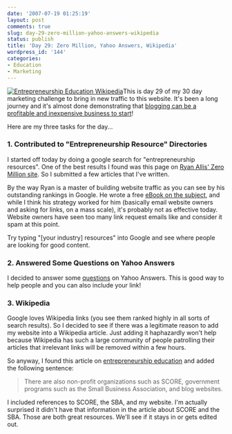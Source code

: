 ```yaml
---
date: '2007-07-19 01:25:19'
layout: post
comments: true
slug: day-29-zero-million-yahoo-answers-wikipedia
status: publish
title: 'Day 29: Zero Million, Yahoo Answers, Wikipedia'
wordpress_id: '144'
categories:
- Education
- Marketing
---
```


[![Entrepreneurship Education Wikipedia](http://s3.amazonaws.com/oldbloguploads/2007/07/eeducation1-150x150.png)](http://s3.amazonaws.com/oldbloguploads/2007/07/eeducation1.png)This is day 29 of my 30 day marketing challenge to bring in new traffic to this website.  It's been a long journey and it's almost done demonstrating that [blogging can be a profitable and inexpensive business to start](http://brianarmstrong.org/posts/website-marketing-three-tasks-per-day-for-a-month/)!

Here are my three tasks for the day...



### 1. Contributed to "Entrepreneurship Resource" Directories



I started off today by doing a google search for "entrepreneurship resources".  One of the best results I found was this page on [Ryan Allis' Zero Million site](http://www.zeromillion.com).  So I submitted a few articles that I've written.

By the way Ryan is a master of building website traffic as you can see by his outstanding rankings in Google.  He wrote a free [eBook on the subject](http://www.zeromillion.com/pdf/building-links.pdf), and while I think his strategy worked for him (basically email website owners and asking for links, on a mass scale), it's probably not as effective today.  Website owners have seen too many link request emails like and consider it spam at this point.

Try typing "[your industry] resources" into Google and see where people are looking for good content.





### 2. Answered Some Questions on Yahoo Answers



I decided to answer some [questions](http://answers.yahoo.com/question/index?qid=20070718210826AACZVpl&r=w&pa=FZptHWf.BGRX3OFMiTBdUoo8nvX9RYQNpMU64Kp_lK48o_6l0g--&paid=answered#RpxsDzS1LUzneUZZquaU) on Yahoo Answers.  This is good way to help people and you can also include your link!



### 3. Wikipedia



Google loves Wikipedia links (you see them ranked highly in all sorts of search results).  So I decided to see if there was a legitimate reason to add my website into a Wikipedia article.  Just adding it haphazardly won't help because Wikipedia has such a large community of people patrolling their articles that irrelevant links will be removed within a few hours.

So anyway, I found this article on [entrepreneurship education](http://en.wikipedia.org/wiki/Entrepreneurship_education) and added the following sentence:




> There are also non-profit organizations such as SCORE, government programs such as the Small Business Association, and blog websites.



I included references to SCORE, the SBA, and my website.  I'm actually surprised it didn't have that information in the article about SCORE and the SBA.  Those are both great resources.  We'll see if it stays in or gets edited out.
